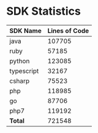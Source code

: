 # SDK Statistics

| SDK Name | Lines of Code |
| -------- | ------------- |
| java | 107705 |
| ruby | 57185 |
| python | 123085 |
| typescript | 32167 |
| csharp | 75523 |
| php | 118985 |
| go | 87706 |
| php7 | 119192 |
| **Total** | 721548 |
